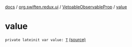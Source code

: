 [docs](../../index.md) / [org.swiften.redux.ui](../index.md) / [VetoableObservableProp](index.md) / [value](./value.md)

# value

`private lateinit var value: `[`T`](index.md#T) [(source)](https://github.com/protoman92/KotlinRedux/tree/master/common/common-ui/src/main/kotlin/org/swiften/redux/ui/ObservableProp.kt#L25)